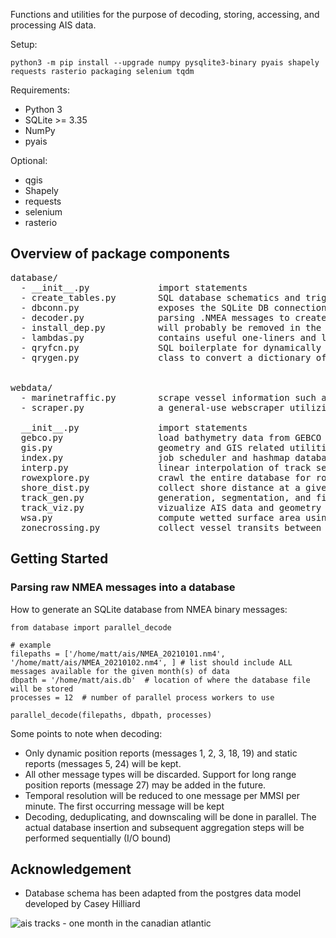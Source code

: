 Functions and utilities for the purpose of decoding, storing, accessing, and processing AIS data. 

Setup:
  ```
  python3 -m pip install --upgrade numpy pysqlite3-binary pyais shapely requests rasterio packaging selenium tqdm
  ```

Requirements:
  * Python 3
  * SQLite >= 3.35
  * NumPy
  * pyais

Optional:
  * qgis
  * Shapely
  * requests
  * selenium
  * rasterio




## Overview of package components

<pre>
database/
  - __init__.py             import statements  
  - create_tables.py        SQL database schematics and triggers. used in decoder.py
  - dbconn.py               exposes the SQLite DB connection. some postgres code is also included for legacy purposes
  - decoder.py              parsing .NMEA messages to create an SQL database. See function parallel_decode()
  - install_dep.py          will probably be removed in the future. contains code for compiling python from source
  - lambdas.py              contains useful one-liners and lambda functions. notably includes DB query callback functions
  - qryfcn.py               SQL boilerplate for dynamically creating database queries. used when calling qrygen.py
  - qrygen.py               class to convert a dictionary of input parameters into SQL code, and generate queries  
  
  
webdata/
  - marinetraffic.py        scrape vessel information such as deadweight tonnage from marinetraffic.com
  - scraper.py              a general-use webscraper utilizing selenium, firefox, and mozilla geckodriver  
  
  __init__.py               import statements
  gebco.py                  load bathymetry data from GEBCO raster files
  gis.py                    geometry and GIS related utilities
  index.py                  job scheduler and hashmap database utility, used to parallelize functions and store arbitrary binary
  interp.py                 linear interpolation of track segments on temporal axis
  rowexplore.py             crawl the entire database for rows matching certain conditions
  shore_dist.py             collect shore distance at a given coordinates using GFW distance raster
  track_gen.py              generation, segmentation, and filtering of vessel trajectories
  track_viz.py              vizualize AIS data and geometry features using QGIS. should be considered experimental
  wsa.py                    compute wetted surface area using denny-mumford regression on vessel deadweight tonnage
  zonecrossing.py           collect vessel transits between regions of interest
</pre> 


## Getting Started

###  Parsing raw NMEA messages into a database

How to generate an SQLite database from NMEA binary messages:  

```
from database import parallel_decode

# example
filepaths = ['/home/matt/ais/NMEA_20210101.nm4', '/home/matt/ais/NMEA_20210102.nm4', ] # list should include ALL messages available for the given month(s) of data
dbpath = '/home/matt/ais.db'  # location of where the database file will be stored
processes = 12  # number of parallel process workers to use

parallel_decode(filepaths, dbpath, processes)

```

Some points to note when decoding: 
  - Only dynamic position reports (messages 1, 2, 3, 18, 19) and static reports (messages 5, 24) will be kept.
  - All other message types will be discarded. Support for long range position reports (message 27) may be added in the future.
  - Temporal resolution will be reduced to one message per MMSI per minute. The first occurring message will be kept
  - Decoding, deduplicating, and downscaling will be done in parallel. The actual database insertion and subsequent aggregation steps will be performed sequentially (I/O bound)



## Acknowledgement
  - Database schema has been adapted from the postgres data model developed by Casey Hilliard


![ais tracks - one month in the canadian atlantic](https://gitlab.meridian.cs.dal.ca/matt_s/ais_public/-/raw/master/output/scriptoutput.png)

